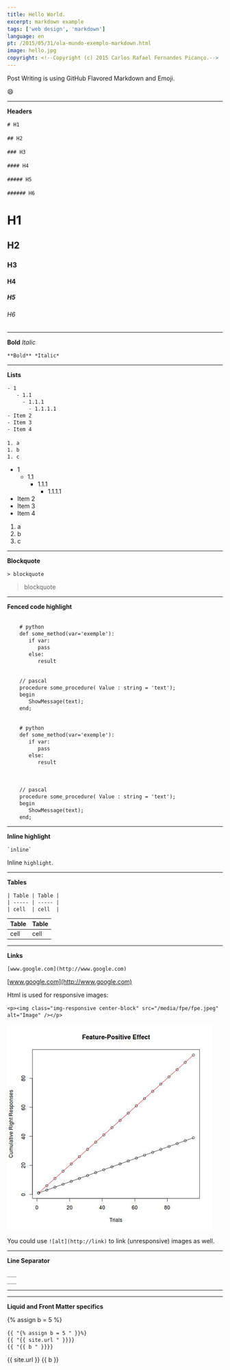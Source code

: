 ```yaml
---
title: Hello World.
excerpt: markdown example
tags: ['web design', 'markdown']
language: en
pt: /2015/05/31/ola-mundo-exemplo-markdown.html
image: hello.jpg
copyright: <!--Copyright (c) 2015 Carlos Rafael Fernandes Picanço.-->
---
```


Post Writing is using GitHub Flavored Markdown and Emoji.

:smile:

___


**Headers**

    # H1

    ## H2

    ### H3

    #### H4

    ##### H5

    ###### H6


# H1

## H2

### H3

#### H4

##### H5

###### H6

___


**Bold** *Italic*


    **Bold** *Italic*


___


**Lists**


    - 1
       - 1.1
         - 1.1.1
           - 1.1.1.1
    - Item 2
    - Item 3
    - Item 4

    1. a
    1. b
    1. c

- 1
   - 1.1
     - 1.1.1
       - 1.1.1.1
- Item 2
- Item 3
- Item 4

1. a
1. b
1. c

___


**Blockquote**


    > blockquote


> blockquote

___


**Fenced code highlight**


<pre><code class="python">
    # python
    def some_method(var='exemple'):
       if var:
          pass
       else:
          result
</code></pre>
    

<pre><code class="pascal">
    // pascal
    procedure some_procedure( Value : string = 'text');
    begin
       ShowMessage(text);
    end;
</code></pre>


<pre><code class="nohighlight">
    # python
    def some_method(var='exemple'):
       if var:
          pass
       else:
          result



    // pascal
    procedure some_procedure( Value : string = 'text');
    begin
       ShowMessage(text);
    end;
</code></pre>
___


**Inline highlight**


    `inline` 


Inline `highlight`. 

___


**Tables**


    | Table | Table |
    | ----- | ----- |
    | cell  | cell  |


| Table | Table |
| ----- | ----- |
| cell  | cell  |

___


**Links**


    [www.google.com](http://www.google.com)


[www.google.com](http://www.google.com)


Html is used for responsive images:



    <p><img class="img-responsive center-block" src="/media/fpe/fpe.jpeg" alt="Image" /></p>

<p><img class="img-responsive center-block" src="/media/fpe/fpe.jpeg" alt="Image" /></p>

You could use `![alt](http://link)` to link (unresponsive) images as well.

___


**Line Separator**


    ___
    ___


___
___


**Liquid and Front Matter specifics**

{% assign b = 5 %}


    {{ "{% assign b = 5 " }}%}
    {{ "{{ site.url " }}}}
    {{ "{{ b " }}}}

{{ site.url }}
{{ b }}